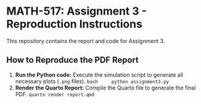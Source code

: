 # MATH-517: Assignment 3 - Reproduction Instructions

This repository contains the report and code for Assignment 3.

## How to Reproduce the PDF Report

1.  **Run the Python code:** Execute the simulation script to generate all necessary plots (`.png` files). `bash     python assignment3.py`
2.  **Render the Quarto Report:** Compile the Quarto file to generate the final PDF. `quarto render report.qmd`